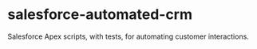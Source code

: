 # salesforce-automated-crm
Salesforce Apex scripts, with tests, for automating customer interactions. 
